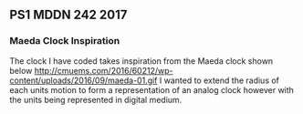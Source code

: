 ## PS1 MDDN 242 2017

### Maeda Clock Inspiration

The clock I have coded takes inspiration from the Maeda clock shown below
http://cmuems.com/2016/60212/wp-content/uploads/2016/09/maeda-01.gif
I wanted to extend the radius of each units motion to form a representation of an analog clock however with the units being represented in digital medium.